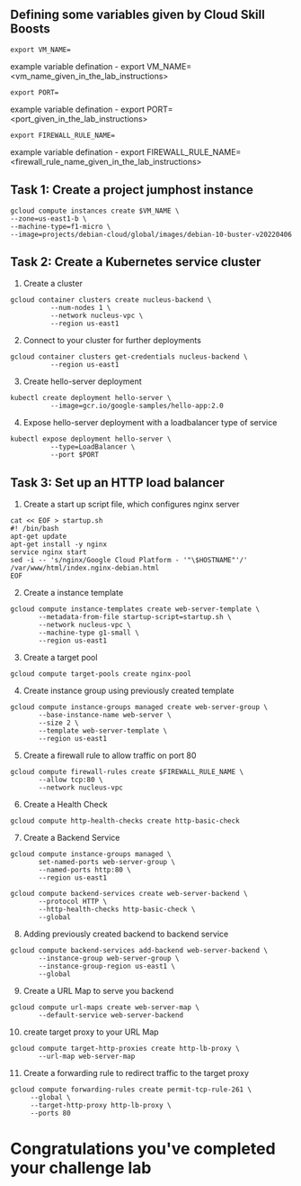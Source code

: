 ## Defining some variables given by Cloud Skill Boosts

```
export VM_NAME=
```
example variable defination - export VM_NAME=<vm_name_given_in_the_lab_instructions> 

```
export PORT=
```
example variable defination - export PORT=<port_given_in_the_lab_instructions>

```
export FIREWALL_RULE_NAME=
```
example variable defination - export FIREWALL_RULE_NAME=<firewall_rule_name_given_in_the_lab_instructions>

## Task 1: Create a project jumphost instance

```
gcloud compute instances create $VM_NAME \
--zone=us-east1-b \
--machine-type=f1-micro \
--image=projects/debian-cloud/global/images/debian-10-buster-v20220406 
```

## Task 2: Create a Kubernetes service cluster

1. Create a cluster
```
gcloud container clusters create nucleus-backend \
          --num-nodes 1 \
          --network nucleus-vpc \
          --region us-east1
```
2. Connect to your cluster for further deployments
```
gcloud container clusters get-credentials nucleus-backend \
          --region us-east1
```
3. Create hello-server deployment
```
kubectl create deployment hello-server \
          --image=gcr.io/google-samples/hello-app:2.0
```
4. Expose hello-server deployment with a loadbalancer type of service
```
kubectl expose deployment hello-server \
          --type=LoadBalancer \
          --port $PORT
```

## Task 3: Set up an HTTP load balancer

1. Create a start up script file, which configures nginx server 
```
cat << EOF > startup.sh
#! /bin/bash
apt-get update
apt-get install -y nginx
service nginx start
sed -i -- 's/nginx/Google Cloud Platform - '"\$HOSTNAME"'/' /var/www/html/index.nginx-debian.html
EOF
```
2. Create a instance template
```
gcloud compute instance-templates create web-server-template \
       --metadata-from-file startup-script=startup.sh \
       --network nucleus-vpc \
       --machine-type g1-small \
       --region us-east1
```
3. Create a target pool
```
gcloud compute target-pools create nginx-pool
```
4. Create instance group using previously created template
```
gcloud compute instance-groups managed create web-server-group \
       --base-instance-name web-server \
       --size 2 \
       --template web-server-template \
       --region us-east1
```
5. Create a firewall rule to allow traffic on port 80
```
gcloud compute firewall-rules create $FIREWALL_RULE_NAME \
       --allow tcp:80 \
       --network nucleus-vpc
```
6. Create a Health Check 
```
gcloud compute http-health-checks create http-basic-check
```
7. Create a Backend Service
```
gcloud compute instance-groups managed \
       set-named-ports web-server-group \
       --named-ports http:80 \
       --region us-east1
```
```
gcloud compute backend-services create web-server-backend \
       --protocol HTTP \
       --http-health-checks http-basic-check \
       --global
```
8. Adding previously created backend to backend service
```
gcloud compute backend-services add-backend web-server-backend \
       --instance-group web-server-group \
       --instance-group-region us-east1 \
       --global
```
9. Create a URL Map to serve you backend
```
gcloud compute url-maps create web-server-map \
       --default-service web-server-backend
```
10. create target proxy to your URL Map
```
gcloud compute target-http-proxies create http-lb-proxy \
       --url-map web-server-map
```
11. Create a forwarding rule to redirect traffic to the target proxy
```
gcloud compute forwarding-rules create permit-tcp-rule-261 \
     --global \
     --target-http-proxy http-lb-proxy \
     --ports 80
```
# Congratulations you've completed your challenge lab
